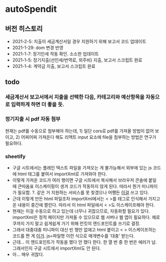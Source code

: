 # autoSpendit

## 버전 히스토리

- 2021-2-5: 지출이 세금계산서일 경우 지원하기 위해 보고서 코드 업데이트
- 2021-1-29: dom 변경 반영
- 2021-1-7: 정기인세 작동 확인. 소소한 업데이트
- 2021-1-5: 정기지출(선인세/번역료, 외주비) 지출, 보고서 스크립트 완료
- 2021-1-4: 계약금 지출, 보고서 스크립트 완료


## todo

### 세금계산서 보고서에서 지출을 선택한 다음, 카테고리와 예산항목을 자동으로 입력하게 하면 더 좋을 듯.

### 정기지출 시 pdf 자동 첨부
현재는 pdf를 수동으로 첨부해야 하는데, 1) 일단 cors로 pdf를 가져올 방법이 없어 보이고, 2) 어찌어찌 가져온다 해도 리액트 input 요소에 file을 첨부하는 방법은 연구가 필요하다.

### sheetify

- 구글 시트에서는 플레인 텍스트 파일을 가져오는 게 불가능해서 외부에 있는 js 코드에 html 태그를 붙여서 importXml로 가져와야 한다. 
- 이렇게 가져온 코드가 여러 행이면 구글 시트에서 복사해서 브라우저 콘솔에 붙일 때 큰따옴표 이스케이핑이 생겨 코드가 작동하지 않게 된다. 따라서 뭔가 미니파이가 필요함. ?. 같은 거 지원하는 서비스를 못 찾겠으나 어쨌든 [이걸](https://javascript-minifier.com/) 쓰고 있다. 
- 근데 이렇게 만든 html 파일조차 importXml에서는 < >를 태그로 인식해서 가지고 온 내용이 중간에 짤린다. 따라서 이 html 파일에서 < >도 이스케이프해야 한다. 
- 현재는 이걸 수동으로 하고 있는데 너무나 귀찮으므로, 자동화할 필요가 있다. importXml은 정적 페이지만 가져올 수 있으므로 웹 서버나 웹 앱이 필요하다. 헤로쿠까지 가지 말고 쉽게쉽게 가기 위해 런킷의 엔드포인트를 쓰기로 결정. 
- 그래서 대충대충 미니파이 대신 빈 행만 없애고 html 붙이고 < > 이스케이프하는 코드를 짠 게 [이거](https://runkit.com/anemochore/sheetify). js=파일명 이런 식으로 매개변수를 '대충' 받는다. 
- 근데... 이 엔드포인트가 작동을 했다 안 했다 한다. 한 열 번 중 한 번은 에러가 남. 그래서인지 구글 시트에서 importXml도 안 된다. 
- 아... 매우 귀찮다. 


